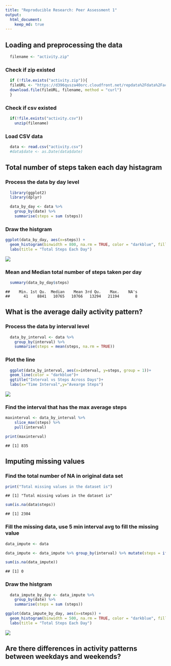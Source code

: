 ```yaml
---
title: "Reproducible Research: Peer Assessment 1"
output: 
  html_document:
    keep_md: true
---
```



## Loading and preprocessing the data


```r
  filename <- "activity.zip"
```
### Check if zip existed

```r
  if (!file.exists("activity.zip")){
  fileURL <- "https://d396qusza40orc.cloudfront.net/repdata%2Fdata%2Factivity.zip"
  download.file(fileURL, filename, method = "curl") 
  }
```
### Check if csv existed

```r
  if(!file.exists("activity.csv"))
    unzip(filename)
```
### Load CSV data


```r
  data <- read.csv("activity.csv")
  #data$date <- as.Date(data$date)
```

## Total number of steps taken each day histagram

### Process the data by day level

```r
  library(ggplot2)
  library(dplyr)
```


```r
  data_by_day <- data %>% 
    group_by(date) %>%
    summarise(steps = sum (steps))
```

### Draw the histgram


```r
ggplot(data_by_day, aes(x=steps)) + 
  geom_histogram(binwidth = 800, na.rm = TRUE, color = "darkblue", fill = "lightblue") +
  labs(title = "Total Steps Each Day")
```

![](PA1_template_files/figure-html/unnamed-chunk-7-1.png)<!-- -->

### Mean and Median total number of steps taken per day


```r
  summary(data_by_day$steps)
```

```
##    Min. 1st Qu.  Median    Mean 3rd Qu.    Max.    NA's 
##      41    8841   10765   10766   13294   21194       8
```

## What is the average daily activity pattern?
### Process the data by interval level

```r
  data_by_interval <- data %>% 
    group_by(interval) %>%
    summarise(steps = mean(steps, na.rm = TRUE))
```

### Plot the line 


```r
  ggplot(data_by_interval, aes(x=interval, y=steps, group = 1))+
  geom_line(color = "darkblue")+
  ggtitle("Interval vs Steps Across Days")+
  labs(x="Time Interval",y="Avearge Steps")
```

![](PA1_template_files/figure-html/unnamed-chunk-10-1.png)<!-- -->

### Find the interval that has the max average steps

```r
maxinterval <- data_by_interval %>%
    slice_max(steps) %>%
    pull(interval)

print(maxinterval)
```

```
## [1] 835
```

## Imputing missing values

### Find the total number of NA in original data set


```r
print("Total missing values in the dataset is")
```

```
## [1] "Total missing values in the dataset is"
```

```r
sum(is.na(data$steps))
```

```
## [1] 2304
```

### Fill the missing data, use 5 min interval avg to fill the missing value



```r
data_impute <- data

data_impute <- data_impute %>% group_by(interval) %>% mutate(steps = ifelse(is.na(steps), mean(steps,na.rm =TRUE),steps))

sum(is.na(data_impute))
```

```
## [1] 0
```

### Draw the histgram


```r
  data_impute_by_day <- data_impute %>% 
    group_by(date) %>%
    summarise(steps = sum (steps))
```


```r
ggplot(data_impute_by_day, aes(x=steps)) + 
  geom_histogram(binwidth = 500, na.rm = TRUE, color = "darkblue", fill = "lightblue") +
  labs(title = "Total Steps Each Day")
```

![](PA1_template_files/figure-html/unnamed-chunk-15-1.png)<!-- -->

## Are there differences in activity patterns between weekdays and weekends?

